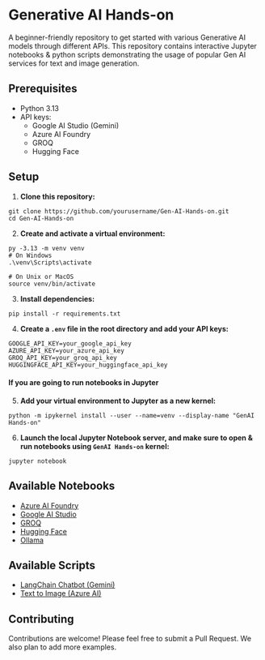 # Generative AI Hands-on
A beginner-friendly repository to get started with various Generative AI models through different APIs. This repository contains interactive Jupyter notebooks & python scripts demonstrating the usage of popular Gen AI services for text and image generation.

## Prerequisites

- Python 3.13
- API keys:
  - Google AI Studio (Gemini)
  - Azure AI Foundry
  - GROQ
  - Hugging Face

## Setup
1. **Clone this repository:**
```
git clone https://github.com/yourusername/Gen-AI-Hands-on.git
cd Gen-AI-Hands-on
```

2. **Create and activate a virtual environment:**
```
py -3.13 -m venv venv
# On Windows
.\venv\Scripts\activate

# On Unix or MacOS
source venv/bin/activate
```

3. **Install dependencies:**
```
pip install -r requirements.txt
```

4. **Create a `.env` file in the root directory and add your API keys:**
```
GOOGLE_API_KEY=your_google_api_key
AZURE_API_KEY=your_azure_api_key
GROQ_API_KEY=your_groq_api_key
HUGGINGFACE_API_KEY=your_huggingface_api_key
```
#### If you are going to run notebooks in Jupyter
5. **Add your virtual environment to Jupyter as a new kernel:**
```
python -m ipykernel install --user --name=venv --display-name "GenAI Hands-on"
```

6. **Launch the local Jupyter Notebook server, and make sure to open & run notebooks using `GenAI Hands-on` kernel:**
```
jupyter notebook
```

## Available Notebooks
- [Azure AI Foundry](./notebooks/Azure%20AI%20Foundry%20API.ipynb)
- [Google AI Studio](./notebooks/Google%20AI%20Studio%20API.ipynb)
- [GROQ](./notebooks/GROQ%20API.ipynb)
- [Hugging Face](./notebooks/Hugging%20Face%20API.ipynb)
- [Ollama](./notebooks/Ollama%20Local%20Models.ipynb)

## Available Scripts
- [LangChain Chatbot (Gemini)](./scripts/LangChain%20Chatbot%20(Gemini).py)
- [Text to Image (Azure AI)](./scripts/Text%20to%20Image%20(Azure%20AI).py)

## Contributing
Contributions are welcome! Please feel free to submit a Pull Request. We also plan to add more examples.